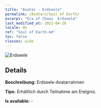 ```yaml
---
title: "Avatar - Erdseele"
permalink: /Avatars/Soul of Earth/
excerpt: "Era of Chaos  Erdseele"
last_modified_at: 2021-04-26
locale: de
ref: "Soul of Earth.md"
toc: false
classes: wide
---
```

 ![Erdseele](/images/a/avatarFrame_53.png)

## Details

 **Beschreibung:** Erdseele-Avatarrahmen 

 **Tips:** Erhältlich durch Teilnahme am Ereignis. 

 **Is available:**  - 

